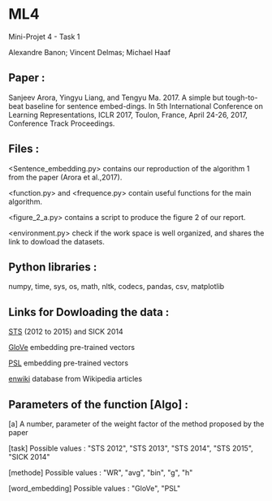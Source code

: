 # ML4
Mini-Projet 4 - Task 1


Alexandre Banon; Vincent Delmas; Michael Haaf



## Paper :

Sanjeev Arora, Yingyu Liang, and Tengyu Ma. 2017. A simple but tough-to-beat baseline for sentence embed-dings. In 5th International Conference on Learning Representations, ICLR 2017, Toulon, France, April 24-26, 2017, Conference Track Proceedings.



## Files :

<Sentence_embedding.py> contains our reproduction of the algorithm 1 from the paper (Arora et al.,2017).

<function.py> and <frequence.py> contain useful functions for the main algorithm.

<figure_2_a.py> contains a script to produce the figure 2 of our report.

<environment.py> check if the work space is well organized, and shares the link to dowload the datasets.



## Python libraries :

numpy, time, sys, os, math, nltk, codecs, pandas, csv, matplotlib



## Links for Dowloading the data :

[STS](https://github.com/brmson/dataset-sts/tree/master/data/sts) (2012 to 2015) and SICK 2014

[GloVe](http://nlp.stanford.edu/data/glove.6B.zip) embedding pre-trained vectors

[PSL](https://drive.google.com/file/d/0B9w48e1rj-MOck1fRGxaZW1LU2M/view?usp=sharing) embedding pre-trained vectors

[enwiki](https://github.com/IlyaSemenov/wikipedia-word-frequency/tree/master/results) database from Wikipedia articles


## Parameters of the function [Algo] :
  
[a] A number, parameter of the weight factor of the method proposed by the paper

[task] Possible values :   "STS 2012", "STS 2013", "STS 2014", "STS 2015", "SICK 2014"

[methode] Possible values :   "WR", "avg", "bin", "g", "h"

[word_embedding] Possible values :   "GloVe", "PSL"



